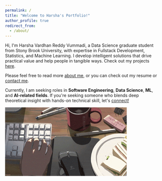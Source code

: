 ```yaml
---
permalink: /
title: "Welcome to Harsha's Portfolio!"
author_profile: true
redirect_from: 
  - /about/
---
```


Hi, I'm Harsha Vardhan Reddy Vummadi, a Data Science graduate student from Stony Brook University, with expertise in Fullstack Development, Statistics, and Machine Learning. I develop intelligent solutions that drive practical value and help people in tangible ways.
 Check out my projects 
[here]().

Please feel free to read more [about me](), or you can check out my resume or [contact me]().



Currently, I am seeking roles in **Software Engineering**, **Data Science**, **ML**, and **AI-related fields**. If you're seeking someone who blends deep theoretical insight with hands-on technical skill, let's 
[connect!](https://www.linkedin.com/in/harsha-vardhan-reddy-vummadi-63b464143/)






![Full Mesh](/images/smallPoolFire2D.gif)